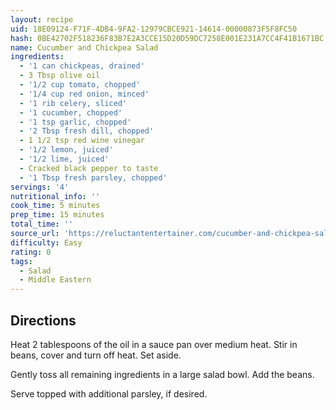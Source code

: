 ```yaml
---
layout: recipe
uid: 18E09124-F71F-4DB4-9FA2-12979CBCE921-14614-00000873F5F8FC50
hash: 0BE42702F518236F83B7E2A3CCE15D20D59DC7258E001E231A7CC4F41B1671BC
name: Cucumber and Chickpea Salad
ingredients:
  - '1 can chickpeas, drained'
  - 3 Tbsp olive oil
  - '1/2 cup tomato, chopped'
  - '1/4 cup red onion, minced'
  - '1 rib celery, sliced'
  - '1 cucumber, chopped'
  - '1 tsp garlic, chopped'
  - '2 Tbsp fresh dill, chopped'
  - 1 1/2 tsp red wine vinegar
  - '1/2 lemon, juiced'
  - '1/2 lime, juiced'
  - Cracked black pepper to taste
  - '1 Tbsp fresh parsley, chopped'
servings: '4'
nutritional_info: ''
cook_time: 5 minutes
prep_time: 15 minutes
total_time: ''
source_url: 'https://reluctantentertainer.com/cucumber-and-chickpea-salad/'
difficulty: Easy
rating: 0
tags:
  - Salad
  - Middle Eastern
---
```


## Directions

Heat 2 tablespoons of the oil in a sauce pan over medium heat. Stir in beans, cover and turn off heat. Set aside.

Gently toss all remaining ingredients in a large salad bowl. Add the beans.

Serve topped with additional parsley, if desired.
